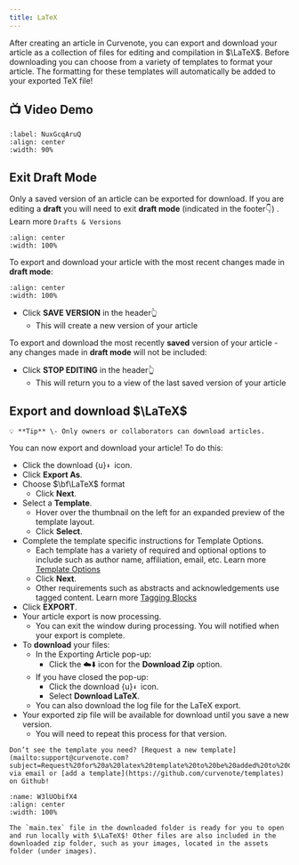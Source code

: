 ```yaml
---
title: LaTeX
---
```


After creating an article in Curvenote, you can export and download your article as a collection of files for editing and compilation in $\LaTeX$. Before downloading you can choose from a variety of templates to format your article. The formatting for these templates will automatically be added to your exported TeX file!

## 📺 Video Demo

```{iframe} https://www.loom.com/embed/ea10e848cfee4a1da85c012696b33141
:label: NuxGcqAruQ
:align: center
:width: 90%
```

## Exit Draft Mode

Only a saved version of an article can be exported for download. If you are editing a **draft** you will need to exit **draft mode** (indicated in the footer👇) . Learn more `Drafts & Versions`

```{figure} images/TnCP56I5qhrKLeVufPL4-d94DK2WzsIyus8Hqb4pq-v1.png
:align: center
:width: 100%
```

To export and download your article with the most recent changes made in **draft mode**\:

```{figure} images/TnCP56I5qhrKLeVufPL4-XzFgTi9vwrgRY5S1SlIP-v1.png
:align: center
:width: 100%
```

- Click **SAVE VERSION** in the header👆
  - This will create a new version of your article

To export and download the most recently **saved** version of your article - any changes made in **draft mode** will not be included:

- Click **STOP EDITING** in the header👆
  - This will return you to a view of the last saved version of your article

## Export and download $\LaTeX$

```{warning}
💡 **Tip** \- Only owners or collaborators can download articles.

```

You can now export and download your article! To do this:

- Click the download {u}`⬇ `icon.
- Click **Export As**.
- Choose $\bf\LaTeX$ format
  - Click **Next**.
- Select a **Template**.
  - Hover over the thumbnail on the left for an expanded preview of the template layout.
  - Click **Select**.
- Complete the template specific instructions for Template Options.
  - Each template has a variety of required and optional options to include such as author name, affiliation, email, etc. Learn more [Template Options](./export-template-options.md)
  - Click **Next**.
  - Other requirements such as abstracts and acknowledgements use tagged content. Learn more [Tagging Blocks](./export-tagging-blocks.md)
- Click **EXPORT**.
- Your article export is now processing.
  - You can exit the window during processing. You will notified when your export is complete.
- To **download** your files:
  - In the Exporting Article pop-up:
    - Click the ☁️⬇️ icon for the **Download Zip** option.
  - If you have closed the pop-up:
    - Click the download {u}`⬇ `icon.
    - Select **Download LaTeX**.
  - You can also download the log file for the LaTeX export.
- Your exported zip file will be available for download until you save a new version.
  - You will need to repeat this process for that version.

```{warning}
Don’t see the template you need? [Request a new template](mailto:support@curvenote.com?subject=Request%20for%20a%20latex%20template%20to%20be%20added%20to%20Curvenote) via email or [add a template](https://github.com/curvenote/templates) on Github!

```

```{figure} images/TnCP56I5qhrKLeVufPL4-4575o2WVTll7yfeWWM2D-v1.mp4
:name: W3lUObifX4
:align: center
:width: 100%
```

```{important}
The `main.tex` file in the downloaded folder is ready for you to open and run locally with $\LaTeX$! Other files are also included in the downloaded zip folder, such as your images, located in the assets folder (under images).

```
